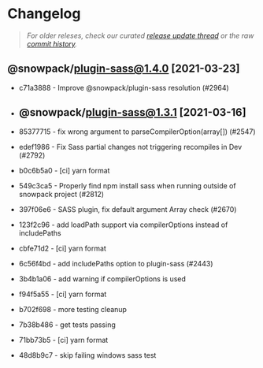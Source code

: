 # Changelog

> *For older releses, check our curated [release update thread](https://github.com/snowpackjs/snowpack/discussions/1183) or the raw [commit history](https://github.com/snowpackjs/snowpack/commits/main/plugins/plugin-sass).*

## @snowpack/plugin-sass@1.4.0 [2021-03-23]

* c71a3888 - Improve @snowpack/plugin-sass resolution (#2964) <Drew Powers>

* ## @snowpack/plugin-sass@1.3.1 [2021-03-16]

* 85377715 - fix wrong argument to parseCompilerOption(array[]) (#2547) <Danzo7>
* edef1986 - Fix Sass partial changes not triggering recompiles in Dev (#2792) <Mark Miller>
* b0c6b5a0 - [ci] yarn format <matthewp>
* 549c3ca5 - Properly find npm install sass when running outside of snowpack project (#2812) <Matthew Phillips>
* 397f06e6 - SASS plugin, fix default argument Array check (#2670) <Leon Montealegre>
* 123f2c96 - add loadPath support via compilerOptions instead of includePaths 
* cbfe71d2 - [ci] yarn format 
* 6c56f4bd - add includePaths option to plugin-sass (#2443) <Danzo7>
* 3b4b1a06 - add warning if compilerOptions is used 
* f94f5a55 - [ci] yarn format 
* b702f698 - more testing cleanup 
* 7b38b486 - get tests passing 
* 71bb73b5 - [ci] yarn format 
* 48d8b9c7 - skip failing windows sass test 

